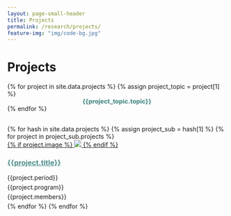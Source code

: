 ```yaml
---
layout: page-small-header
title: Projects
permalink: /research/projects/
feature-img: "img/code-bg.jpg"
---
```

<!--Title + Project navigation -->
<div class="row">
  <div class="col">
    <h1 class="text-center mt-3">Projects</h1>
      <div class="divider-center mt-2 mb-2">
            <div class="divider-line-1"></div>
            <div class="divider-line-2"></div>
      </div>
      <div class="mt-5">
          <div class="row" style="height: initial;margin-bottom: 30px;">
          {% for project in site.data.projects %}
          {% assign project_topic = project[1] %}
            <div class="col col-12 col-md-2 mt-3" style="height: initial;text-align: center;font-weight: 800">
            <a onclick="showProject('{{ project_topic.topic_id }}')" style="color: #4b8d89; cursor:pointer;">{{project_topic.topic}}</a>
            </div>
          {% endfor %}  
          </div>
      </div>
  </div>
</div>
    
<!--Projects content-->
<div class="projects-horizontal">
  <div class="container">
    <div class="row projects">
      {% for hash in site.data.projects %}
      {% assign project_sub = hash[1] %}
      {% for project in project_sub.projects %}
          <div class="col-sm-6 item project-container topic-{{project_sub.topic_id}}">
            <div class="row">
                <div class="col-md-12 col-lg-5">
                    <a href="#">{% if project.image %} 
                      <img class="img-fluid" src={% if project.image contains "://" %} 
                      "{{project.image}}"
                      {% else %}
                      "{{ site.baseurl }}/{{project.image}}" 
                      {% endif %}>
                      {% endif %}
                    </a>
                </div>
                <div class="col">
                  <h3 class="name" style="color: #4b8d89;">
                    <a href="{{project.url}}" style="color: #4b8d89;">{{project.title}}</a>
                  </h3>
                  <p style="margin-top: 5px;margin-bottom: 5px;">{{project.period}}</p>
                  <p style="margin-top: 5px;margin-bottom: 5px;">{{project.program}}</p>
                  <p style="margin-top: 5px;margin-bottom: 5px;">{{project.members}}</p>
                </div>
            </div>
          </div>
      {% endfor %}
      {% endfor %}
    </div>
  </div>
</div>

<!--Function to show projects-->
<script>
  function showProject(topic_id){
    hideProjectElements();
    var classElem = "topic-"+topic_id;

    var elems = document.getElementsByClassName(classElem);

    for (var i = 0; i < elems.length; i ++) {
        elems[i].style.display = 'block';
    }
  }
  function hideProjectElements(){
    var elems = document.getElementsByClassName('project-container');

    for (var i = 0; i < elems.length; i ++) {
        elems[i].style.display = 'none';
    }
  }
</script>
  